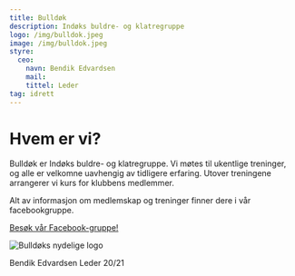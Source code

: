 ```yaml
---
title: Bulldøk
description: Indøks buldre- og klatregruppe
logo: /img/bulldok.jpeg
image: /img/bulldok.jpeg
styre:
  ceo:
    navn: Bendik Edvardsen
    mail:
    tittel: Leder
tag: idrett
---
```


# Hvem er vi?

Bulldøk er Indøks buldre- og klatregruppe. Vi møtes til ukentlige treninger, og alle er velkomne uavhengig av tidligere erfaring. Utover treningene arrangerer vi kurs for klubbens medlemmer.

Alt av informasjon om medlemskap og treninger finner dere i vår facebookgruppe.

[Besøk vår Facebook-gruppe!](https://www.facebook.com/groups/221336962206774)

![Bulldøks nydelige logo](/img/bulldok.jpeg)

Bendik Edvardsen
Leder 20/21
